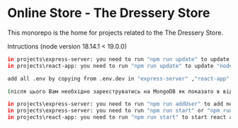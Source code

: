 # Online Store - The Dressery Store

This monorepo is the home for projects related to the The Dressery Store.

Intructions
(node version 18.14.1 < 19.0.0)

```sh
in projects\express-server: you need to run "npm run update" to update "node_modules" server 
in projects\react-app: you need to run "npm run update" to update "node_modules" react app

add all .env by copying from .env.dev in "express-server" ,"react-app"

(після цього Вам необхідно зареєструватись на MongoDB як показато в відеоінструкції /instructions та додати користувача як показано нижче)

in projects\express-server: you need to run "npm run addUser" to add new user to login
in projects\express-server: you need to run "npm run start" or "npm run dev" to start server 
in projects\react-app: you need to run "npm run start" to start react app
```

